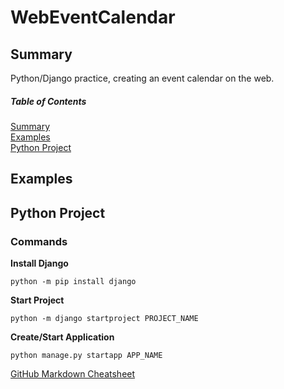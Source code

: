 # WebEventCalendar

<a name="summary"/>

## Summary

Python/Django practice, creating an event calendar on the web.

##### Table of Contents
[Summary](#summary)<br />
[Examples](#examples)<br />
[Python Project](#pythonproject)

<a name="examples"/>

## Examples

<a name="pythonproject"/>

## Python Project

### Commands

**Install Django**<br />
```
python -m pip install django
```

**Start Project**<br />
```
python -m django startproject PROJECT_NAME
```

**Create/Start Application**<br />
```
python manage.py startapp APP_NAME
```

[GitHub Markdown Cheatsheet](https://github.com/adam-p/markdown-here/wiki/Markdown-Cheatsheet)
